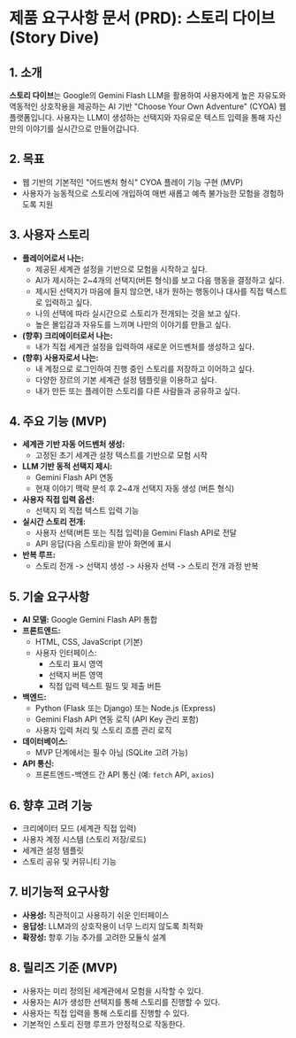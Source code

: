 # 제품 요구사항 문서 (PRD): 스토리 다이브 (Story Dive)

## 1. 소개

**스토리 다이브**는 Google의 Gemini Flash LLM을 활용하여 사용자에게 높은 자유도와 역동적인 상호작용을 제공하는 AI 기반 "Choose Your Own Adventure" (CYOA) 웹 플랫폼입니다. 사용자는 LLM이 생성하는 선택지와 자유로운 텍스트 입력을 통해 자신만의 이야기를 실시간으로 만들어갑니다.

## 2. 목표

* 웹 기반의 기본적인 "어드벤처 형식" CYOA 플레이 기능 구현 (MVP)
* 사용자가 능동적으로 스토리에 개입하여 매번 새롭고 예측 불가능한 모험을 경험하도록 지원

## 3. 사용자 스토리

* **플레이어로서 나는:**
    * 제공된 세계관 설정을 기반으로 모험을 시작하고 싶다.
    * AI가 제시하는 2~4개의 선택지(버튼 형식)를 보고 다음 행동을 결정하고 싶다.
    * 제시된 선택지가 마음에 들지 않으면, 내가 원하는 행동이나 대사를 직접 텍스트로 입력하고 싶다.
    * 나의 선택에 따라 실시간으로 스토리가 전개되는 것을 보고 싶다.
    * 높은 몰입감과 자유도를 느끼며 나만의 이야기를 만들고 싶다.
* **(향후) 크리에이터로서 나는:**
    * 내가 직접 세계관 설정을 입력하여 새로운 어드벤처를 생성하고 싶다.
* **(향후) 사용자로서 나는:**
    * 내 계정으로 로그인하여 진행 중인 스토리를 저장하고 이어하고 싶다.
    * 다양한 장르의 기본 세계관 설정 템플릿을 이용하고 싶다.
    * 내가 만든 또는 플레이한 스토리를 다른 사람들과 공유하고 싶다.

## 4. 주요 기능 (MVP)

* **세계관 기반 자동 어드벤처 생성:**
    * 고정된 초기 세계관 설정 텍스트를 기반으로 모험 시작
* **LLM 기반 동적 선택지 제시:**
    * Gemini Flash API 연동
    * 현재 이야기 맥락 분석 후 2~4개 선택지 자동 생성 (버튼 형식)
* **사용자 직접 입력 옵션:**
    * 선택지 외 직접 텍스트 입력 기능
* **실시간 스토리 전개:**
    * 사용자 선택(버튼 또는 직접 입력)을 Gemini Flash API로 전달
    * API 응답(다음 스토리)을 받아 화면에 표시
* **반복 루프:**
    * 스토리 전개 -> 선택지 생성 -> 사용자 선택 -> 스토리 전개 과정 반복

## 5. 기술 요구사항

* **AI 모델:** Google Gemini Flash API 통합
* **프론트엔드:**
    * HTML, CSS, JavaScript (기본)
    * 사용자 인터페이스:
        * 스토리 표시 영역
        * 선택지 버튼 영역
        * 직접 입력 텍스트 필드 및 제출 버튼
* **백엔드:**
    * Python (Flask 또는 Django) 또는 Node.js (Express)
    * Gemini Flash API 연동 로직 (API Key 관리 포함)
    * 사용자 입력 처리 및 스토리 흐름 관리 로직
* **데이터베이스:**
    * MVP 단계에서는 필수 아님 (SQLite 고려 가능)
* **API 통신:**
    * 프론트엔드-백엔드 간 API 통신 (예: `fetch` API, `axios`)

## 6. 향후 고려 기능

* 크리에이터 모드 (세계관 직접 입력)
* 사용자 계정 시스템 (스토리 저장/로드)
* 세계관 설정 템플릿
* 스토리 공유 및 커뮤니티 기능

## 7. 비기능적 요구사항

* **사용성:** 직관적이고 사용하기 쉬운 인터페이스
* **응답성:** LLM과의 상호작용이 너무 느리지 않도록 최적화
* **확장성:** 향후 기능 추가를 고려한 모듈식 설계

## 8. 릴리즈 기준 (MVP)

* 사용자는 미리 정의된 세계관에서 모험을 시작할 수 있다.
* 사용자는 AI가 생성한 선택지를 통해 스토리를 진행할 수 있다.
* 사용자는 직접 입력을 통해 스토리를 진행할 수 있다.
* 기본적인 스토리 진행 루프가 안정적으로 작동한다. 